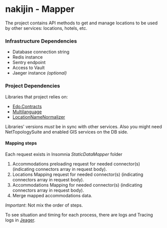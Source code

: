 # nakijin - Mapper
The project contains API methods to get and manage locations to be used by other services: locations, hotels, etc.

### Infrastructure Dependencies
* Database connection string
* Redis instance
* Sentry endpoint
* Access to Vault
* Jaeger instance _(optional)_

### Project Dependencies
Libraries that project relies on:
* [Edo.Contracts](https://github.com/happy-travel/edo-contracts)
* [Multilanguage](https://github.com/happy-travel/multi-language) 
* [LocationNameNormalizer](https://github.com/happy-travel/location-name-normalizer)

Libraries' versions _must_ be in sync with other services.
Also you might need NetTopologySuite and enabled GIS services on the DB side.

#### Mapping steps
 Each request exists in Insomnia _StaticDataMapper_ folder
1. Accommodations preloading request for needed connector(s) (indicating connectors array in request body).
2. Locations Mapping request for needed connector(s) (indicating connectors array in request body).
3. Accommodations Mapping for needed connector(s) (indicating connectors array in request body).
4. Merge mapped accommodations data.

*Important*: Not mix the order of steps.

To see situation and timing for each process, there are logs and Tracing logs in [Jeager](https://jaeger.happytravel.com/).
